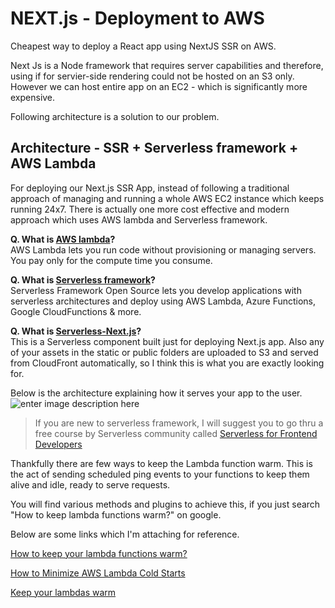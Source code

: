 # NEXT.js - Deployment to AWS

Cheapest way to deploy a React app using NextJS SSR on AWS.

Next Js is a Node framework that requires server capabilities and therefore, using if for servier-side rendering could not be hosted on an S3 only. However we can host entire app on an EC2 - which is significantly more expensive.

Following architecture is a solution to our problem.

## Architecture - SSR + Serverless framework + AWS Lambda

For deploying our Next.js SSR App, instead of following a traditional approach of managing and running a whole AWS EC2 instance which keeps running 24x7. There is actually one more cost effective and modern approach which uses AWS lambda and Serverless framework.

**Q. What is  [AWS lambda](https://aws.amazon.com/lambda/)?**  
AWS Lambda lets you run code without provisioning or managing servers. You pay only for the compute time you consume.

**Q. What is  [Serverless framework](https://www.serverless.com/open-source/)?**  
Serverless Framework Open Source lets you develop applications with serverless architectures and deploy using AWS Lambda, Azure Functions, Google CloudFunctions & more.

**Q. What is  [Serverless-Next.js](https://github.com/danielcondemarin/serverless-next.js)?**  
This is a Serverless component built just for deploying Next.js app. Also any of your assets in the static or public folders are uploaded to S3 and served from CloudFront automatically, so I think this is what you are exactly looking for.

Below is the architecture explaining how it serves your app to the user.
![enter image description here](https://i.stack.imgur.com/uXgjX.png)

> If you are new to serverless framework, I will suggest you to go thru a free course by Serverless community called [Serverless for Frontend Developers](https://www.serverless.com/learn/courses/serverless-for-frontend-developers/)


Thankfully there are few ways to keep the Lambda function warm. This is the act of sending scheduled ping events to your functions to keep them alive and idle, ready to serve requests.

You will find various methods and plugins to achieve this, if you just search "How to keep lambda functions warm?" on google.

Below are some links which I'm attaching for reference.

[How to keep your lambda functions warm?](https://acloudguru.com/blog/engineering/how-to-keep-your-lambda-functions-warm)

[How to Minimize AWS Lambda Cold Starts](https://epsagon.com/development/how-to-minimize-aws-lambda-cold-starts/)

[Keep your lambdas warm](https://www.serverless.com/blog/keep-your-lambdas-warm)
